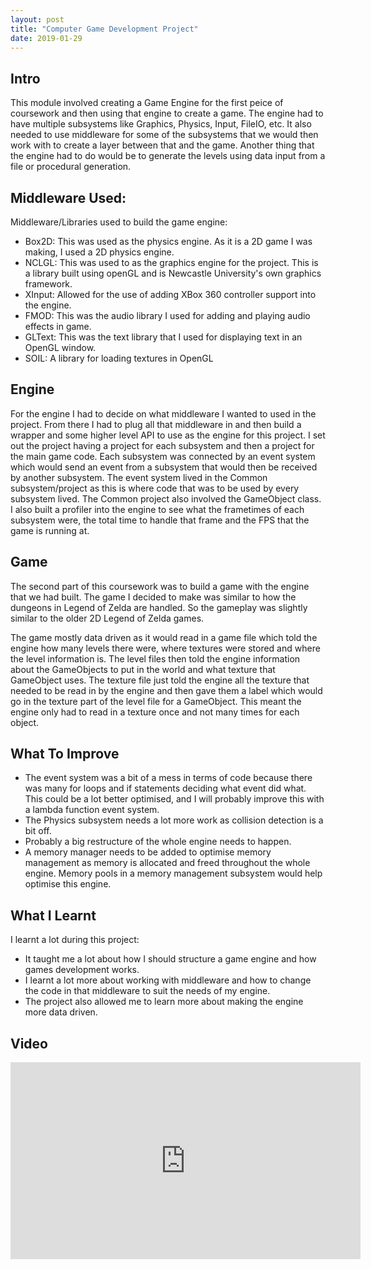 ```yaml
---
layout: post
title: "Computer Game Development Project"
date: 2019-01-29
---
```


## Intro
This module involved creating a Game Engine for the first peice of coursework and then using that engine to create a game. The engine had to have multiple subsystems like Graphics, Physics, Input, FileIO, etc. It also needed to use middleware for some of the subsystems that we would then work with to create a layer between that and the game. Another thing that the engine had to do would be to generate the levels using data input from a file or procedural generation.

## Middleware Used:
Middleware/Libraries used to build the game engine:
* Box2D: This was used as the physics engine. As it is a 2D game I was making, I used a 2D physics engine.
* NCLGL: This was used to as the graphics engine for the project. This is a library built using openGL and is Newcastle University's own graphics framework.
* XInput: Allowed for the use of adding XBox 360 controller support into the engine.
* FMOD: This was the audio library I used for adding and playing audio effects in game.
* GLText: This was the text library that I used for displaying text in an OpenGL window.
* SOIL: A library for loading textures in OpenGL


## Engine
For the engine I had to decide on what middleware I wanted to used in the project. From there I had to plug all that middleware in and then build a wrapper and some higher level API to use as the engine for this project. I set out the project having a project for each subsystem and then a project for the main game code. Each subsystem was connected by an event system which would send an event from a subsystem that would then be received by another subsystem. The event system lived in the Common subsystem/project as this is where code that was to be used by every subsystem lived. The Common project also involved the GameObject class. I also built a profiler into the engine to see what the frametimes of each subsystem were, the total time to handle that frame and the FPS that the game is running at.


## Game
The second part of this coursework was to build a game with the engine that we had built. The game I decided to make was similar to how the dungeons in Legend of Zelda are handled. So the gameplay was slightly similar to the older 2D Legend of Zelda games. 

The game mostly data driven as it would read in a game file which told the engine how many levels there were, where textures were stored and where the level information is. The level files then told the engine information about the GameObjects to put in the world and what texture that GameObject uses. The texture file just told the engine all the texture that needed to be read in by the engine and then gave them a label which would go in the texture part of the level file for a GameObject. This meant the engine only had to read in a texture once and not many times for each object.


## What To Improve
* The event system was a bit of a mess in terms of code because there was many for loops and if statements deciding what event did what. This could be a lot better optimised, and I will probably improve this with a lambda function event system.
* The Physics subsystem needs a lot more work as collision detection is a bit off. 
* Probably a big restructure of the whole engine needs to happen.
* A memory manager needs to be added to optimise memory management as memory is allocated and freed throughout the whole engine. Memory pools in a memory management subsystem would help optimise this engine.

## What I Learnt
I learnt a lot during this project:
* It taught me a lot about how I should structure a game engine and how games development works.
* I learnt a lot more about working with middleware and how to change the code in that middleware to suit the needs of my engine.
* The project also allowed me to learn more about making the engine more data driven.

## Video
<iframe width="560" height="315" src="https://www.youtube.com/embed/RqawSYao4lI" frameborder="0" allow="accelerometer; autoplay; encrypted-media; gyroscope; picture-in-picture" allowfullscreen></iframe>
